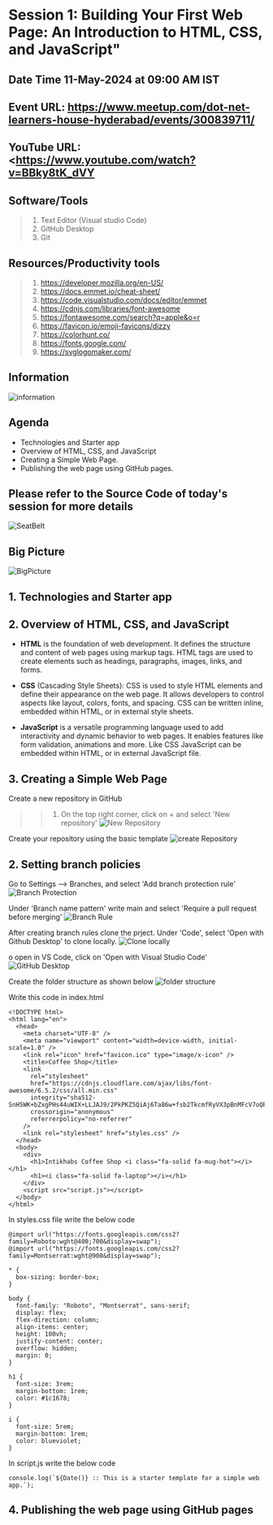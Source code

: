 # Session 1: Building Your First Web Page: An Introduction to HTML, CSS, and JavaScript"

## Date Time 11-May-2024 at 09:00 AM IST

## Event URL: <https://www.meetup.com/dot-net-learners-house-hyderabad/events/300839711/>

## YouTube URL: <<https://www.youtube.com/watch?v=BBky8tK_dVY>

## Software/Tools
>
> 1. Text Editor (Visual studio Code)
> 2. GitHub Desktop
> 3. Git

## Resources/Productivity tools
>
> 1. <https://developer.mozilla.org/en-US/>
> 2. <https://docs.emmet.io/cheat-sheet/>
> 3. <https://code.visualstudio.com/docs/editor/emmet>
> 4. <https://cdnjs.com/libraries/font-awesome>
> 5. <https://fontawesome.com/search?q=apple&o=r>
> 6. <https://favicon.io/emoji-favicons/dizzy>
> 7. <https://colorhunt.co/>
> 8. <https://fonts.google.com/>
> 9. <https://svglogomaker.com/>

## Information

![information](images/Information.PNG)

## Agenda

* Technologies and Starter app
* Overview of HTML, CSS, and JavaScript
* Creating a Simple Web Page.
* Publishing the web page using GitHub pages.

## Please refer to the Source Code of today's session for more details

![SeatBelt](images/SeatBelt.PNG)

## Big Picture

![BigPicture](S1/big_picture.png)

## 1. Technologies and Starter app

## 2. Overview of HTML, CSS, and JavaScript

* **HTML** is the foundation of web development. It defines the structure and content of web pages using markup tags. HTML tags are used to create elements such as headings, paragraphs, images, links, and forms.
  
* **CSS** (Cascading Style Sheets): CSS is used to style HTML elements and define their appearance on the web page. It allows developers to control aspects like layout, colors, fonts, and spacing. CSS can be written inline, embedded within HTML, or in external style sheets.
  
* **JavaScript** is a versatile programming language used to add interactivity and dynamic behavior to web pages. It enables features like form validation, animations and more. Like CSS JavaScript can be embedded within HTML, or in external JavaScript file.

## 3. Creating a Simple Web Page

Create a new repository in GitHub
>>
>> 1. On the top right corner, click on + and select 'New repository'
![New Repository](S1/1.png)

Create your repository using the basic template
![create Repository](S1/2.png)

## 2.  Setting branch policies

Go to Settings --> Branches, and select 'Add branch protection rule'
![Branch Protection](S1/3.png)

Under 'Branch name pattern' write main and select 'Require a pull request before merging'
![Branch Rule](S1/4.png)

After creating branch rules clone the prject.
Under 'Code', select 'Open with Github Desktop' to clone locally.
![Clone locally](S1/5.png)

o open in VS Code, click on 'Open with Visual Studio Code'
![GitHub Desktop](S1/6.png)

Create the folder structure as shown below
![folder structure](S1/7.png)

Write this code in index.html
```text
<!DOCTYPE html>
<html lang="en">
  <head>
    <meta charset="UTF-8" />
    <meta name="viewport" content="width=device-width, initial-scale=1.0" />
    <link rel="icon" href="favicon.ico" type="image/x-icon" />
    <title>Coffee Shop</title>
    <link
      rel="stylesheet"
      href="https://cdnjs.cloudflare.com/ajax/libs/font-awesome/6.5.2/css/all.min.css"
      integrity="sha512-SnH5WK+bZxgPHs44uWIX+LLJAJ9/2PkPKZ5QiAj6Ta86w+fsb2TkcmfRyVX3pBnMFcV7oQPJkl9QevSCWr3W6A=="
      crossorigin="anonymous"
      referrerpolicy="no-referrer"
    />
    <link rel="stylesheet" href="styles.css" />
  </head>
  <body>
    <div>
      <h1>Intikhabs Coffee Shop <i class="fa-solid fa-mug-hot"></i></h1>
      <h1><i class="fa-solid fa-laptop"></i></h1>
    </div>
    <script src="script.js"></script>
  </body>
</html>

```

In styles.css file write the below code
```text
@import url("https://fonts.googleapis.com/css2?family=Roboto:wght@400;700&display=swap");
@import url("https://fonts.googleapis.com/css2?family=Montserrat:wght@900&display=swap");

* {
  box-sizing: border-box;
}

body {
  font-family: "Roboto", "Montserrat", sans-serif;
  display: flex;
  flex-direction: column;
  align-items: center;
  height: 100vh;
  justify-content: center;
  overflow: hidden;
  margin: 0;
}

h1 {
  font-size: 3rem;
  margin-bottom: 1rem;
  color: #1c1678;
}

i {
  font-size: 5rem;
  margin-bottom: 1rem;
  color: blueviolet;
}

```

In script.js write the below code
```text
console.log(`${Date()} :: This is a starter template for a simple web app.`);
```

## 4. Publishing the web page using GitHub pages
